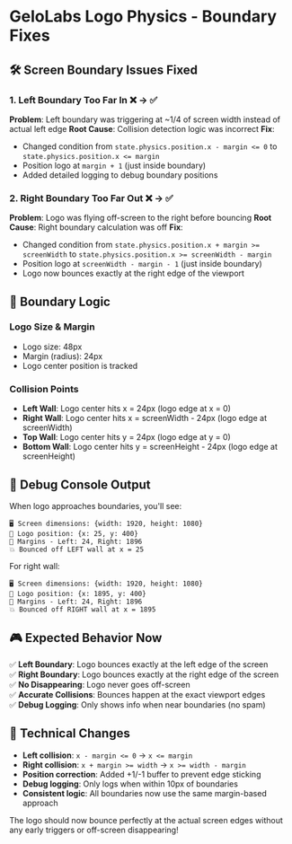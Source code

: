 # GeloLabs Logo Physics - Boundary Fixes

## 🛠️ **Screen Boundary Issues Fixed**

### 1. **Left Boundary Too Far In** ❌ → ✅
**Problem**: Left boundary was triggering at ~1/4 of screen width instead of actual left edge
**Root Cause**: Collision detection logic was incorrect
**Fix**: 
- Changed condition from `state.physics.position.x - margin <= 0` to `state.physics.position.x <= margin`
- Position logo at `margin + 1` (just inside boundary)
- Added detailed logging to debug boundary positions

### 2. **Right Boundary Too Far Out** ❌ → ✅  
**Problem**: Logo was flying off-screen to the right before bouncing
**Root Cause**: Right boundary calculation was off
**Fix**: 
- Changed condition from `state.physics.position.x + margin >= screenWidth` to `state.physics.position.x >= screenWidth - margin`
- Position logo at `screenWidth - margin - 1` (just inside boundary)
- Logo now bounces exactly at the right edge of the viewport

## 🎯 **Boundary Logic**

### **Logo Size & Margin**
- Logo size: 48px
- Margin (radius): 24px
- Logo center position is tracked

### **Collision Points**
- **Left Wall**: Logo center hits x = 24px (logo edge at x = 0)
- **Right Wall**: Logo center hits x = screenWidth - 24px (logo edge at screenWidth)
- **Top Wall**: Logo center hits y = 24px (logo edge at y = 0)
- **Bottom Wall**: Logo center hits y = screenHeight - 24px (logo edge at screenHeight)

## 🧪 **Debug Console Output**

When logo approaches boundaries, you'll see:
```
🖥️ Screen dimensions: {width: 1920, height: 1080}
📍 Logo position: {x: 25, y: 400}
🎯 Margins - Left: 24, Right: 1896
💥 Bounced off LEFT wall at x = 25
```

For right wall:
```
🖥️ Screen dimensions: {width: 1920, height: 1080}
📍 Logo position: {x: 1895, y: 400}
🎯 Margins - Left: 24, Right: 1896
💥 Bounced off RIGHT wall at x = 1895
```

## 🎮 **Expected Behavior Now**

✅ **Left Boundary**: Logo bounces exactly at the left edge of the screen  
✅ **Right Boundary**: Logo bounces exactly at the right edge of the screen  
✅ **No Disappearing**: Logo never goes off-screen  
✅ **Accurate Collisions**: Bounces happen at the exact viewport edges  
✅ **Debug Logging**: Only shows info when near boundaries (no spam)  

## 📝 **Technical Changes**

- **Left collision**: `x - margin <= 0` → `x <= margin`
- **Right collision**: `x + margin >= width` → `x >= width - margin`
- **Position correction**: Added +1/-1 buffer to prevent edge sticking
- **Debug logging**: Only logs when within 10px of boundaries
- **Consistent logic**: All boundaries now use the same margin-based approach

The logo should now bounce perfectly at the actual screen edges without any early triggers or off-screen disappearing!

